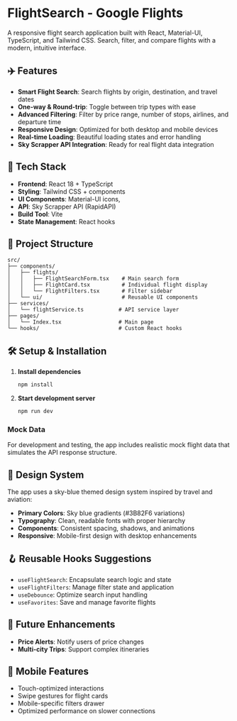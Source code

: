 # FlightSearch - Google Flights

A responsive flight search application built with React, Material-UI, TypeScript, and Tailwind CSS. Search, filter, and compare flights with a modern, intuitive interface.

## ✈️ Features

- **Smart Flight Search**: Search flights by origin, destination, and travel dates
- **One-way & Round-trip**: Toggle between trip types with ease
- **Advanced Filtering**: Filter by price range, number of stops, airlines, and departure time
- **Responsive Design**: Optimized for both desktop and mobile devices
- **Real-time Loading**: Beautiful loading states and error handling
- **Sky Scrapper API Integration**: Ready for real flight data integration

## 🚀 Tech Stack

- **Frontend**: React 18 + TypeScript
- **Styling**: Tailwind CSS + components
- **UI Components**: Material-UI icons,
- **API**: Sky Scrapper API (RapidAPI)
- **Build Tool**: Vite
- **State Management**: React hooks

## 📁 Project Structure

```
src/
├── components/
│   ├── flights/
│   │   ├── FlightSearchForm.tsx    # Main search form
│   │   ├── FlightCard.tsx          # Individual flight display
│   │   └── FlightFilters.tsx       # Filter sidebar
│   └── ui/                         # Reusable UI components
├── services/
│   └── flightService.ts           # API service layer
├── pages/
│   └── Index.tsx                  # Main page
└── hooks/                         # Custom React hooks
```

## 🛠️ Setup & Installation

1. **Install dependencies**
   ```bash
   npm install
   ```


2. **Start development server**
   ```bash
   npm run dev
   ```

### Mock Data

For development and testing, the app includes realistic mock flight data that simulates the API response structure.

## 🎨 Design System

The app uses a sky-blue themed design system inspired by travel and aviation:

- **Primary Colors**: Sky blue gradients (#3B82F6 variations)
- **Typography**: Clean, readable fonts with proper hierarchy
- **Components**: Consistent spacing, shadows, and animations
- **Responsive**: Mobile-first design with desktop enhancements

## 🪝 Reusable Hooks Suggestions

- `useFlightSearch`: Encapsulate search logic and state
- `useFlightFilters`: Manage filter state and application
- `useDebounce`: Optimize search input handling
- `useFavorites`: Save and manage favorite flights

## 🔮 Future Enhancements

- **Price Alerts**: Notify users of price changes
- **Multi-city Trips**: Support complex itineraries

## 📱 Mobile Features

- Touch-optimized interactions
- Swipe gestures for flight cards
- Mobile-specific filters drawer
- Optimized performance on slower connections
